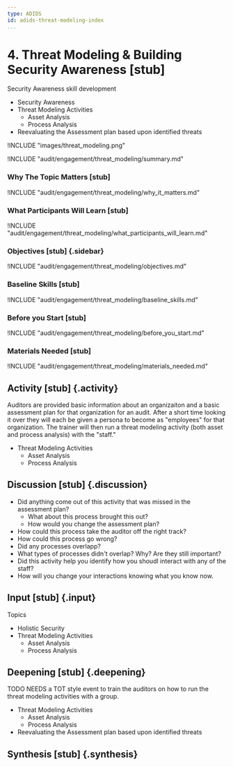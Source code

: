 ```yaml
---
type: ADIDS
id: adids-threat-modeling-index
...
```


# 4. Threat Modeling & Building Security Awareness  [stub]

Security Awareness skill development

  * Security Awareness
  * Threat Modeling Activities
    * Asset Analysis
    * Process Analysis
  * Reevaluating the Assessment plan based upon identified threats

!INCLUDE "images/threat_modeling.png"

!INCLUDE "audit/engagement/threat_modeling/summary.md"

### Why The Topic Matters [stub]

!INCLUDE "audit/engagement/threat_modeling/why_it_matters.md"

### What Participants Will Learn [stub]

!INCLUDE "audit/engagement/threat_modeling/what_participants_will_learn.md"

### Objectives [stub] {.sidebar}

!INCLUDE "audit/engagement/threat_modeling/objectives.md"

### Baseline Skills [stub]

!INCLUDE "audit/engagement/threat_modeling/baseline_skills.md"

### Before you Start [stub]

<?trainer resources?>
!INCLUDE "audit/engagement/threat_modeling/before_you_start.md"

### Materials Needed [stub]

!INCLUDE "audit/engagement/threat_modeling/materials_needed.md"

## Activity  [stub] {.activity}

<?The activities focus on introducing the user to the scope of this threat or section using an activity that lets them explore the concept without the tool so that they can start tool usage with an existing set of use cases in mind.?>

Auditors are provided basic information about an organizaiton and a basic assessment plan for that organization for an audit.  After a short time looking it over they will each be given a persona to become as "employees" for that organization. The trainer will then run a threat modeling activity (both asset and process analysis) with the "staff."

  * Threat Modeling Activities
    * Asset Analysis
    * Process Analysis

## Discussion  [stub] {.discussion}

<?SAFETAG specific:?>

  * Did anything come out of this activity that was missed in the assessment plan?
    * What about this process brought this out?
	* How would you change the assessment plan?
  * How could this process take the auditor off the right track?
  * How could this process go wrong?
  * Did any processes overlapp?
  * What types of processes didn't overlap? Why? Are they still important?
  * Did this activity help you identify how you shoudl interact with any of the staff?
  * How will you change your interactions knowing what you know now.

## Input  [stub] {.input}

<?This is usually the lecture part of the session. The trainer presents on issues, sub-topics and more advanced concepts related to focus of the session.?>

Topics

  * Holistic Security
  * Threat Modeling Activities
    * Asset Analysis
    * Process Analysis

## Deepening  [stub] {.deepening}

<?This is the the hands-on segment of a session.?>

TODO NEEDS a TOT style event to train the auditors on how to run the threat modeling activities with a group.

  * Threat Modeling Activities
    * Asset Analysis
    * Process Analysis
  * Reevaluating the Assessment plan based upon identified threats

## Synthesis [stub] {.synthesis}

<?A good training habit is to always summarize the session. Talk about what happened in the session, some of the results of the discussion, what issues were discussed, what solutions were made, and give some more time for participants to ask more questions before the session is closed.?>
